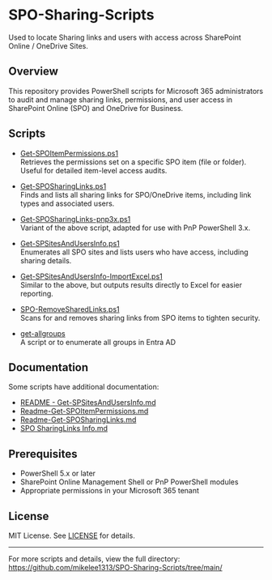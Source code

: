 # SPO-Sharing-Scripts

Used to locate Sharing links and users with access across SharePoint Online / OneDrive Sites.

## Overview

This repository provides PowerShell scripts for Microsoft 365 administrators to audit and manage sharing links, permissions, and user access in SharePoint Online (SPO) and OneDrive for Business.

## Scripts

- [Get-SPOItemPermissions.ps1](https://github.com/mikelee1313/SPO-Sharing-Scripts/blob/main/Get-SPOItemPermissions.ps1)  
  Retrieves the permissions set on a specific SPO item (file or folder). Useful for detailed item-level access audits.

- [Get-SPOSharingLinks.ps1](https://github.com/mikelee1313/SPO-Sharing-Scripts/blob/main/Get-SPOSharingLinks.ps1)  
  Finds and lists all sharing links for SPO/OneDrive items, including link types and associated users.

- [Get-SPOSharingLinks-pnp3x.ps1](https://github.com/mikelee1313/SPO-Sharing-Scripts/blob/main/Get-SPOSharingLinks-pnp3x.ps1)  
  Variant of the above script, adapted for use with PnP PowerShell 3.x.

- [Get-SPSitesAndUsersInfo.ps1](https://github.com/mikelee1313/SPO-Sharing-Scripts/blob/main/Get-SPSitesAndUsersInfo.ps1)  
  Enumerates all SPO sites and lists users who have access, including sharing details.

- [Get-SPSitesAndUsersInfo-ImportExcel.ps1](https://github.com/mikelee1313/SPO-Sharing-Scripts/blob/main/Get-SPSitesAndUsersInfo-ImportExcel.ps1)  
  Similar to the above, but outputs results directly to Excel for easier reporting.

- [SPO-RemoveSharedLinks.ps1](https://github.com/mikelee1313/SPO-Sharing-Scripts/blob/main/SPO-RemoveSharedLinks.ps1)  
  Scans for and removes sharing links from SPO items to tighten security.

- [get-allgroups](https://github.com/mikelee1313/SPO-Sharing-Scripts/blob/main/get-allgroups)  
  A script or to enumerate all groups in Entra AD
  
## Documentation

Some scripts have additional documentation:
- [README - Get-SPSitesAndUsersInfo.md](https://github.com/mikelee1313/SPO-Sharing-Scripts/blob/main/README%20-%20Get-SPSitesAndUsersInfo.md)
- [Readme-Get-SPOItemPermissions.md](https://github.com/mikelee1313/SPO-Sharing-Scripts/blob/main/Readme-Get-SPOItemPermissions.md)
- [Readme-Get-SPOSharingLinks.md](https://github.com/mikelee1313/SPO-Sharing-Scripts/blob/main/Readme-Get-SPOSharingLinks.md)
- [SPO SharingLinks Info.md](https://github.com/mikelee1313/SPO-Sharing-Scripts/blob/main/SPO%20SharingLinks%20Info.md)

## Prerequisites

- PowerShell 5.x or later
- SharePoint Online Management Shell or PnP PowerShell modules
- Appropriate permissions in your Microsoft 365 tenant


## License

MIT License. See [LICENSE](LICENSE) for details.

---

For more scripts and details, view the full directory:  
https://github.com/mikelee1313/SPO-Sharing-Scripts/tree/main/
